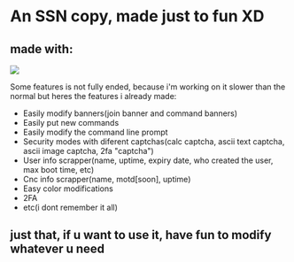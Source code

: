 # An SSN copy, made just to fun XD
## made with:
![](https://img.shields.io/badge/PYTHON-1a1a1a?style=for-the-badge&logo=python&logoColor=a436ff)

Some features is not fully ended, because i'm working on it slower than the normal
but heres the features i already made:

- Easily modify banners(join banner and command banners)
- Easily put new commands
- Easily modify the command line prompt
- Security modes with diferent captchas(calc captcha, ascii text captcha, ascii image captcha, 2fa "captcha")
- User info scrapper(name, uptime, expiry date, who created the user, max boot time, etc)
- Cnc info scrapper(name, motd[soon], uptime)
- Easy color modifications
- 2FA
- etc(i dont remember it all)

## just that, if u want to use it, have fun to modify whatever u need
